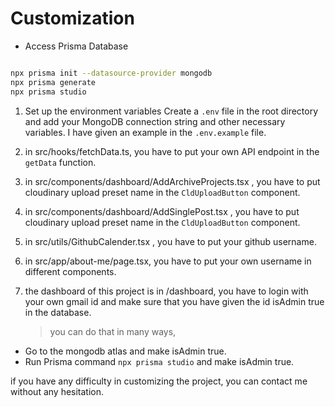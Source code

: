 # Customization

- Access Prisma Database

```bash

npx prisma init --datasource-provider mongodb
npx prisma generate
npx prisma studio

```

1. Set up the environment variables
   Create a `.env` file in the root directory and add your MongoDB connection string and other necessary variables. I have given an example in the `.env.example` file.

2. in src/hooks/fetchData.ts, you have to put your own API endpoint in the `getData` function.

3. in src/components/dashboard/AddArchiveProjects.tsx , you have to put cloudinary upload preset name in the `CldUploadButton` component.

4. in src/components/dashboard/AddSinglePost.tsx , you have to put cloudinary upload preset name in the `CldUploadButton` component.

5. in src/utils/GithubCalender.tsx , you have to put your github username.

6. in src/app/about-me/page.tsx, you have to put your own username in different components.

7. the dashboard of this project is in /dashboard, you have to login with your own gmail id and make sure that you have given the id isAdmin true in the database.
   > you can do that in many ways,

- Go to the mongodb atlas and make isAdmin true.
- Run Prisma command `npx prisma studio` and make isAdmin true.

if you have any difficulty in customizing the project, you can contact me without any hesitation.
